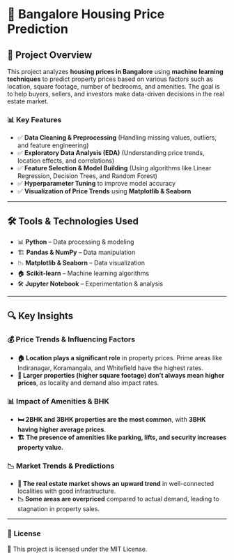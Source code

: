# 🏡 **Bangalore Housing Price Prediction**  

## 📌 **Project Overview**  
This project analyzes **housing prices in Bangalore** using **machine learning techniques** to predict property prices based on various factors such as location, square footage, number of bedrooms, and amenities. The goal is to help buyers, sellers, and investors make data-driven decisions in the real estate market.  

### 📊 **Key Features**  
- ✅ **Data Cleaning & Preprocessing** (Handling missing values, outliers, and feature engineering)  
- ✅ **Exploratory Data Analysis (EDA)** (Understanding price trends, location effects, and correlations)  
- ✅ **Feature Selection & Model Building** (Using algorithms like Linear Regression, Decision Trees, and Random Forest)  
- ✅ **Hyperparameter Tuning** to improve model accuracy  
- ✅ **Visualization of Price Trends** using **Matplotlib & Seaborn**  

---

## 🛠 **Tools & Technologies Used**  
- 📊 **Python** – Data processing & modeling  
- 🏗 **Pandas & NumPy** – Data manipulation  
- 📉 **Matplotlib & Seaborn** – Data visualization  
- 🏠 **Scikit-learn** – Machine learning algorithms  
- 🛠 **Jupyter Notebook** – Experimentation & analysis  

---

## 🔍 **Key Insights**  

### 💰 **Price Trends & Influencing Factors**  
- **🏠 Location plays a significant role** in property prices. Prime areas like Indiranagar, Koramangala, and Whitefield have the highest rates.  
- **📏 Larger properties (higher square footage) don’t always mean higher prices**, as locality and demand also impact rates.  

### 📊 **Impact of Amenities & BHK**  
- **🛏️ 2BHK and 3BHK properties are the most common**, with **3BHK having higher average prices**.  
- **🏗️ The presence of amenities like parking, lifts, and security increases property value.**  

### 📉 **Market Trends & Predictions**  
- **🔼 The real estate market shows an upward trend** in well-connected localities with good infrastructure.  
- **📉 Some areas are overpriced** compared to actual demand, leading to stagnation in property sales.  

---

### 📜 **License** ###
📝 This project is licensed under the MIT License.
